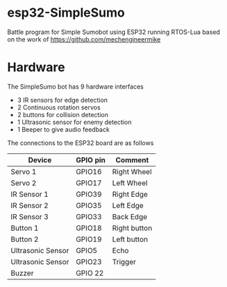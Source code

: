 # esp32-SimpleSumo
Battle program for Simple Sumobot using ESP32 running RTOS-Lua based on the work of https://github.com/mechengineermike

# Hardware
The SimpleSumo bot has 9 hardware interfaces
- 3 IR sensors for edge detection
- 2 Continuous rotation servos
- 2 buttons for collision detection
- 1 Ultrasonic sensor for enemy detection
- 1 Beeper to give audio feedback

The connections to the ESP32 board are as follows

Device            | GPIO pin         | Comment
----------------- | ---------------- | --------
Servo 1           | GPIO16           | Right Wheel
Servo 2           | GPIO17           | Left Wheel
IR Sensor 1       | GPIO39           | Right Edge
IR Sensor 2       | GPIO35           | Left Edge
IR Sensor 3       | GPIO33           | Back Edge
Button 1          | GPIO18           | Right button
Button 2          | GPIO19           | Left button
Ultrasonic Sensor | GPIO5            | Echo
Ultrasonic Sensor | GPIO23           | Trigger 
Buzzer            | GPIO 22          |

